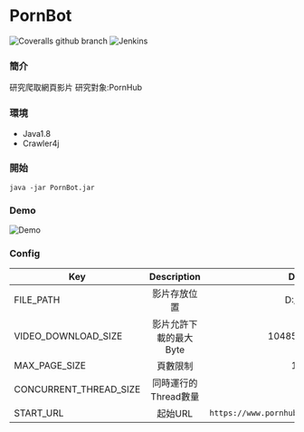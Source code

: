 # PornBot


![Coveralls github branch](https://img.shields.io/badge/java-1.8-green.svg)
![Jenkins](https://img.shields.io/badge/license-MIT-blue.svg)

### 簡介

研究爬取網頁影片
研究對象:PornHub

### 環境
- Java1.8
- Crawler4j

### 開始

``java -jar PornBot.jar``

### Demo


![Demo](https://raw.githubusercontent.com/tim232385/PornBot/master/image/demo.gif)





### Config


| Key | Description | Default | 
|--------------|:-----:|-----:|
|FILE_PATH | 影片存放位置 | D:/video |
| VIDEO_DOWNLOAD_SIZE | 影片允許下載的最大Byte | 104857600 |
| MAX_PAGE_SIZE | 頁數限制 | 10000 |
| CONCURRENT_THREAD_SIZE | 同時運行的Thread數量 | 10 |
| START_URL | 起始URL | `https://www.pornhub.com/` |
